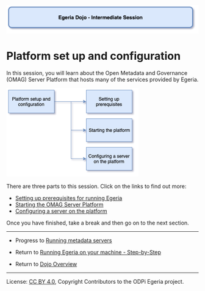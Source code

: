 <!-- SPDX-License-Identifier: CC-BY-4.0 -->
<!-- Copyright Contributors to the ODPi Egeria project 2020. -->

![Blue - Intermediate sessions](egeria-dojo-session-coding-blue-intermediate-session.png)

# Platform set up and configuration

In this session, you will learn about the Open Metadata and Governance (OMAG) Server Platform that
hosts many of the services provided by Egeria.

![Platform Setup Content](egeria-dojo-day-1-3-1-platform-set-up-and-configuration.png)

There are three parts to this session.  Click on the links to find out more:

* [Setting up prerequisites for running Egeria](egeria-dojo-day-1-3-1-1-platform-set-up-prerequisites.md)
* [Starting the OMAG Server Platform](egeria-dojo-day-1-3-1-2-starting-the-platform.md)
* [Configuring a server on the platform](egeria-dojo-day-1-3-1-3-configuring-a-server.md)

Once you have finished, take a break and then go on to the next section.

----
* Progress to [Running metadata servers](egeria-dojo-day-1-3-2-running-metadata-servers.md)


* Return to [Running Egeria on your machine - Step-by-Step](egeria-dojo-day-1-3-running-egeria.md)
* Return to [Dojo Overview](.)

----
License: [CC BY 4.0](https://creativecommons.org/licenses/by/4.0/),
Copyright Contributors to the ODPi Egeria project.